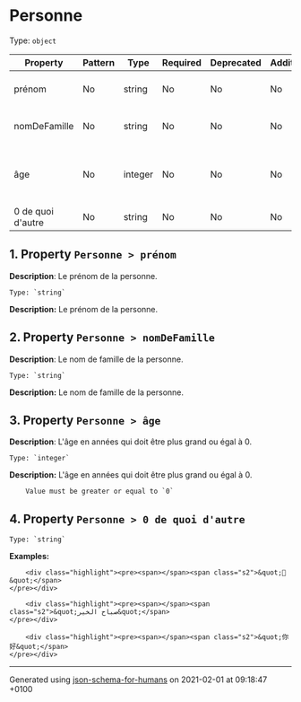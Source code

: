 # Personne
Type: `object`

| Property | Pattern | Type | Required | Deprecated | Additional | Description |
| -------- | ------- | ---- | -------- | ---------- | ---------- | ----------- |
|prénom|No|string|No|No| No|Le prénom de la personne.|
|nomDeFamille|No|string|No|No| No|Le nom de famille de la personne.|
|âge|No|integer|No|No| No|L'âge en années qui doit être plus grand ou égal à 0.|
|0 de quoi d'autre|No|string|No|No| No||

## <a name="pr_nom"></a> 1. Property `Personne > prénom`

**Description**:  Le prénom de la personne.

    Type: `string`

**Description:** Le prénom de la personne.

## <a name="nomDeFamille"></a> 2. Property `Personne > nomDeFamille`

**Description**:  Le nom de famille de la personne.

    Type: `string`

**Description:** Le nom de famille de la personne.

## <a name="a_ge"></a> 3. Property `Personne > âge`

**Description**:  L'âge en années qui doit être plus grand ou égal à 0.

    Type: `integer`

**Description:** L'âge en années qui doit être plus grand ou égal à 0.

        Value must be greater or equal to `0`

## <a name="a0_de_quoi_d_autre"></a> 4. Property `Personne > 0 de quoi d'autre`

    Type: `string`

**Examples:** 

```
    <div class="highlight"><pre><span></span><span class="s2">&quot;🖖&quot;</span>
</pre></div>

```
```
    <div class="highlight"><pre><span></span><span class="s2">&quot;صباح الخير&quot;</span>
</pre></div>

```
```
    <div class="highlight"><pre><span></span><span class="s2">&quot;你好&quot;</span>
</pre></div>

```

----------------------------------------------------------------------------------------------------------------------------
Generated using [json-schema-for-humans](https://github.com/coveooss/json-schema-for-humans) on 2021-02-01 at 09:18:47 +0100